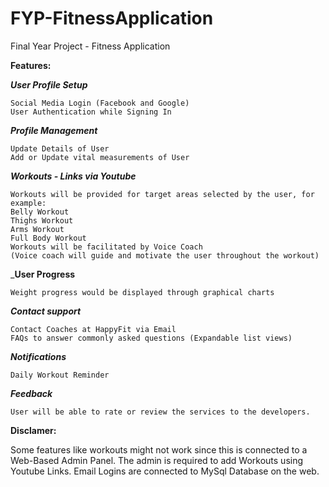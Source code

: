 # FYP-FitnessApplication
Final Year Project - Fitness Application

**Features:**

  _**User Profile Setup**_
    
    Social Media Login (Facebook and Google)
    User Authentication while Signing In 

  _**Profile Management**_
    
    Update Details of User 
    Add or Update vital measurements of User

  _**Workouts - Links via Youtube**_
    
    Workouts will be provided for target areas selected by the user, for example:
    Belly Workout
    Thighs Workout
    Arms Workout
    Full Body Workout
    Workouts will be facilitated by Voice Coach 
    (Voice coach will guide and motivate the user throughout the workout)

  _**User Progress**
    
    Weight progress would be displayed through graphical charts 

  _**Contact support**_
    
    Contact Coaches at HappyFit via Email
    FAQs to answer commonly asked questions (Expandable list views)

  _**Notifications**_
    
    Daily Workout Reminder

  _**Feedback**_
    
    User will be able to rate or review the services to the developers.

**Disclamer:**

Some features like workouts might not work since this is connected to a Web-Based Admin Panel. 
The admin is required to add Workouts using Youtube Links. Email Logins are connected to MySql Database on the web.
